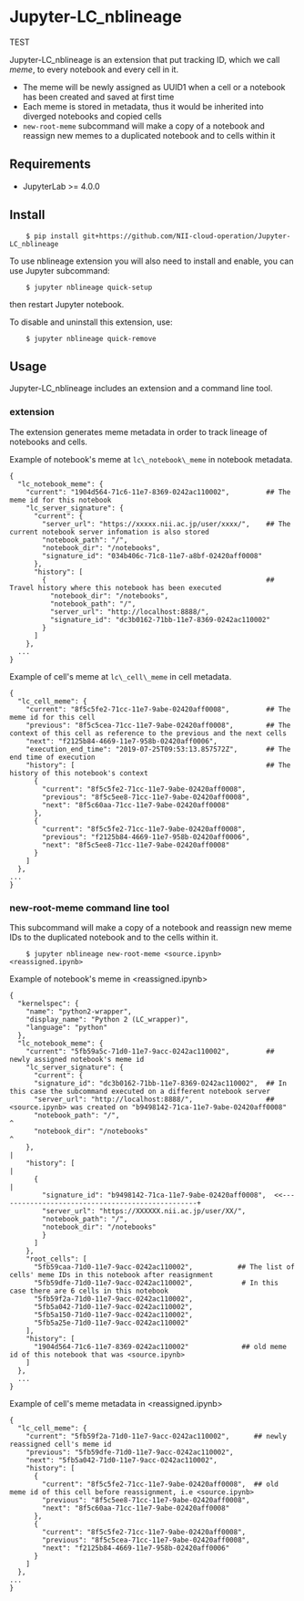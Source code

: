 # Jupyter-LC\_nblineage

TEST

Jupyter-LC\_nblineage is an extension that put tracking ID, which we call *meme*, to every notebook and every cell in it.
* The meme will be newly assigned as UUID1 when a cell or a notebook has been created and saved at first time
* Each meme is stored in metadata, thus it would be inherited into diverged notebooks and copied cells
* `new-root-meme` subcommand will make a copy of a notebook and reassign new memes to a duplicated notebook and to cells within it 

## Requirements

* JupyterLab >= 4.0.0

## Install

        $ pip install git+https://github.com/NII-cloud-operation/Jupyter-LC_nblineage

To use nblineage extension you will also need to install and enable, you can use Jupyter subcommand:

        $ jupyter nblineage quick-setup

then restart Jupyter notebook.

To disable and uninstall this extension, use:

        $ jupyter nblineage quick-remove

## Usage

Jupyter-LC\_nblineage includes an extension and a command line tool.

### extension

The extension generates meme metadata in order to track lineage of notebooks and cells.

Example of notebook's meme at `lc\_notebook\_meme` in notebook metadata.

```
{
  "lc_notebook_meme": {
    "current": "1904d564-71c6-11e7-8369-0242ac110002",         ## The meme id for this notebook
    "lc_server_signature": {
      "current": {
        "server_url": "https://xxxxx.nii.ac.jp/user/xxxx/",    ## The current notebook server infomation is also stored
        "notebook_path": "/",
        "notebook_dir": "/notebooks",
        "signature_id": "034b406c-71c8-11e7-a8bf-02420aff0008"
      },
      "history": [
        {                                                      ## Travel history where this notebook has been executed
          "notebook_dir": "/notebooks",
          "notebook_path": "/",
          "server_url": "http://localhost:8888/",
          "signature_id": "dc3b0162-71bb-11e7-8369-0242ac110002"
        }
      ]
    },
  ...
}
```

Example of cell's meme at `lc\_cell\_meme` in cell metadata.

```
{
  "lc_cell_meme": {
    "current": "8f5c5fe2-71cc-11e7-9abe-02420aff0008",         ## The meme id for this cell
    "previous": "8f5c5cea-71cc-11e7-9abe-02420aff0008",        ## The context of this cell as reference to the previous and the next cells
    "next": "f2125b84-4669-11e7-958b-02420aff0006",
    "execution_end_time": "2019-07-25T09:53:13.857572Z",       ## The end time of execution
    "history": [                                               ## The history of this notebook's context
      {
        "current": "8f5c5fe2-71cc-11e7-9abe-02420aff0008",
        "previous": "8f5c5ee8-71cc-11e7-9abe-02420aff0008",
        "next": "8f5c60aa-71cc-11e7-9abe-02420aff0008"
      },
      {
        "current": "8f5c5fe2-71cc-11e7-9abe-02420aff0008",
        "previous": "f2125b84-4669-11e7-958b-02420aff0006",
        "next": "8f5c5ee8-71cc-11e7-9abe-02420aff0008"
      }
    ]
  },
...
}
```

### new-root-meme command line tool

This subcommand will make a copy of a notebook and reassign new meme IDs to the duplicated notebook and to the cells within it.

        $ jupyter nblineage new-root-meme <source.ipynb> <reassigned.ipynb>

Example of notebook's meme in <reassigned.ipynb>

```
{
  "kernelspec": {
    "name": "python2-wrapper",
    "display_name": "Python 2 (LC_wrapper)",
    "language": "python"
  },
  "lc_notebook_meme": {
    "current": "5fb59a5c-71d0-11e7-9acc-0242ac110002",         ## newly assigned notebook's meme id
    "lc_server_signature": {
      "current": {
      "signature_id": "dc3b0162-71bb-11e7-8369-0242ac110002",  ## In this case the subcommand executed on a different notebook server
      "server_url": "http://localhost:8888/",                  ##   <source.ipynb> was created on "b9498142-71ca-11e7-9abe-02420aff0008"
      "notebook_path": "/",                                                                                         ^
      "notebook_dir": "/notebooks"                                                                                  ^
    },                                                                                                              |
    "history": [                                                                                                    |
      {                                                                                                             |
        "signature_id": "b9498142-71ca-11e7-9abe-02420aff0008",  <<-------------------------------------------------+
        "server_url": "https://XXXXXX.nii.ac.jp/user/XX/",
        "notebook_path": "/",
        "notebook_dir": "/notebooks"
        }
      ]
    },
    "root_cells": [
      "5fb59caa-71d0-11e7-9acc-0242ac110002",           ## The list of cells' meme IDs in this notebook after reasignment
      "5fb59dfe-71d0-11e7-9acc-0242ac110002",            # In this case there are 6 cells in this notebook
      "5fb59f2a-71d0-11e7-9acc-0242ac110002",
      "5fb5a042-71d0-11e7-9acc-0242ac110002",
      "5fb5a150-71d0-11e7-9acc-0242ac110002",
      "5fb5a25e-71d0-11e7-9acc-0242ac110002"
    ],
    "history": [
      "1904d564-71c6-11e7-8369-0242ac110002"             ## old meme id of this notebook that was <source.ipynb>
    ]
  },
  ...
}
```

Example of cell's meme metadata in <reassigned.ipynb>

```
{
  "lc_cell_meme": {
    "current": "5fb59f2a-71d0-11e7-9acc-0242ac110002",      ## newly reassigned cell's meme id
    "previous": "5fb59dfe-71d0-11e7-9acc-0242ac110002",
    "next": "5fb5a042-71d0-11e7-9acc-0242ac110002",
    "history": [
      {
        "current": "8f5c5fe2-71cc-11e7-9abe-02420aff0008",  ## old meme id of this cell before reassignment, i.e <source.ipynb>
        "previous": "8f5c5ee8-71cc-11e7-9abe-02420aff0008",
        "next": "8f5c60aa-71cc-11e7-9abe-02420aff0008"
      },
      {
        "current": "8f5c5fe2-71cc-11e7-9abe-02420aff0008",
        "previous": "8f5c5cea-71cc-11e7-9abe-02420aff0008",
        "next": "f2125b84-4669-11e7-958b-02420aff0006"
      }
    ]
  },
... 
}
```
